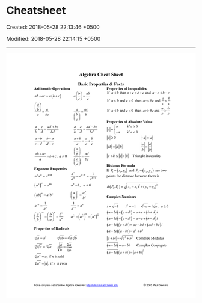 # Cheatsheet

Created: 2018-05-28 22:13:46 +0500

Modified: 2018-05-28 22:14:15 +0500

---

![image](media/Cheatsheet-image1.png)

